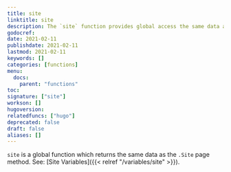 ```yaml
---
title: site
linktitle: site
description: The `site` function provides global access the same data as `.Site` page method
godocref:
date: 2021-02-11
publishdate: 2021-02-11
lastmod: 2021-02-11
keywords: []
categories: [functions]
menu:
  docs:
    parent: "functions"
toc:
signature: ["site"]
workson: []
hugoversion:
relatedfuncs: ["hugo"]
deprecated: false
draft: false
aliases: []
---
```


`site` is a global function which returns the same data as the `.Site` page method. See: [Site Variables]({{< relref "/variables/site" >}}).


